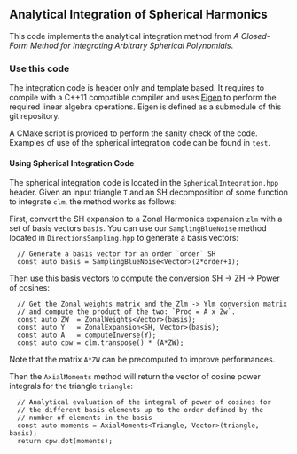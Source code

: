 ## Analytical Integration of Spherical Harmonics ##

This code implements the analytical integration method from *A Closed-Form Method for Integrating Arbitrary Spherical Polynomials*.

### Use this code ###

The integration code is header only and template based. It requires to compile with a C++11 compatible compiler and uses [Eigen](http://eigen.tuxfamily.org) to perform the required linear algebra operations. Eigen is defined as a submodule of this git repository.

A CMake script is provided to perform the sanity check of the code. Examples of use of the spherical integration code can be found in `test`.


#### Using Spherical Integration Code ####

The spherical integration code is located in the `SphericalIntegration.hpp` header. Given an input triangle `T` and an SH decomposition of some function to integrate `clm`, the method works as follows:

First, convert the SH expansion to a Zonal Harmonics expansion `zlm` with a set of basis vectors `basis`. You can use our `SamplingBlueNoise` method located in `DirectionsSampling.hpp` to generate a basis vectors:

      // Generate a basis vector for an order `order` SH
      const auto basis = SamplingBlueNoise<Vector>(2*order+1);


Then use this basis vectors to compute the conversion SH -> ZH -> Power of cosines:

      // Get the Zonal weights matrix and the Zlm -> Ylm conversion matrix
      // and compute the product of the two: `Prod = A x Zw`.
      const auto ZW  = ZonalWeights<Vector>(basis);
      const auto Y   = ZonalExpansion<SH, Vector>(basis);
      const auto A   = computeInverse(Y);
      const auto cpw = clm.transpose() * (A*ZW);

Note that the matrix `A*ZW` can be precomputed to improve performances.

Then the `AxialMoments` method will return the vector of cosine power integrals for the triangle `triangle`:

      // Analytical evaluation of the integral of power of cosines for
      // the different basis elements up to the order defined by the
      // number of elements in the basis
      const auto moments = AxialMoments<Triangle, Vector>(triangle, basis);
      return cpw.dot(moments);